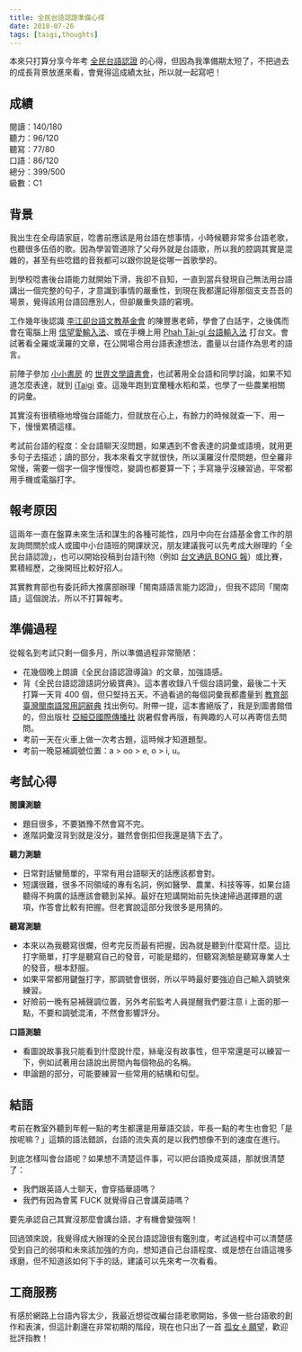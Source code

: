 ```yaml
---
title: 全民台語認證準備心得
date: 2018-07-26
tags: [taigi,thoughts]
---
```


本來只打算分享今年考 [全民台語認證](http://ctlt.twl.ncku.edu.tw/gtpt/index.html) 的心得，但因為我準備期太短了，不把過去的成長背景放進來看，會覺得這成績太扯，所以就一起寫吧！

## 成績

閱讀：140/180  
聽力：96/120  
聽寫：77/80  
口語：86/120  
總分：399/500  
級數：C1

## 背景

我出生在全母語家庭，唸書前應該是用台語在想事情，小時候聽非常多台語老歌，也聽很多伍佰的歌。因為學習管道除了父母外就是台語歌，所以我的腔調其實是混雜的，甚至有些唸錯的音我都可以跟你說是從哪一首歌學的。

到學校唸書後台語能力就開始下滑，我卻不自知，一直到當兵發現自己無法用台語講出一個完整的句子，才意識到事情的嚴重性，到現在我都還記得那個支支吾吾的場景，覺得該用台語回應別人，但卻嚴重失語的窘境。

工作幾年後認識 [李江卻台語文教基金會](http://www.tgb.org.tw/) 的陳豐惠老師，學會了白話字，之後偶而會在電腦上用 [信望愛輸入法](http://taigi.fhl.net/TaigiIME/)、或在手機上用 [Phah Tâi-gí 台語輸入法](https://play.google.com/store/apps/details?id=com.taccotap.phahtaigi&hl=zh_TW) 打台文。會試著看全羅或漢羅的文章，在公開場合用台語表達想法，盡量以台語作為思考的語言。

前陣子參加 [小小書房](https://www.facebook.com/sapphocat/) 的 [世界文學讀書會](https://smallbooks.com.tw/category/%E6%96%87%E5%AD%B8%E8%AE%80%E6%9B%B8%E6%9C%83/%E4%B8%96%E7%95%8C%E6%96%87%E5%AD%B8%E8%AE%80%E6%9B%B8%E6%9C%83/)，也試著用全台語和同學討論，如果不知道怎麼表達，就到 [iTaigi](https://itaigi.tw/) 查。這幾年跑到宜蘭種水稻和菜，也學了一些農業相關的詞彙。

其實沒有很積極地增強台語能力，但就放在心上，有餘力的時候就查一下、用一下，慢慢累積這樣。

考試前台語的程度：全台語聊天沒問題，如果遇到不會表達的詞彙或語境，就用更多句子去描述；讀的部分，我本來看文字就很快，所以漢羅沒什麼問題，但全羅非常慢，需要一個字一個字慢慢唸，變調也都要算一下；手寫幾乎沒練習過，平常都用手機或電腦打字。

## 報考原因

這兩年一直在盤算未來生活和謀生的各種可能性，四月中向在台語基金會工作的朋友詢問關於成人或國中小台語班的開課狀況，朋友建議我可以先考成大辦理的「全民台語認證」，也可以開始投稿到台語刊物（例如 [台文通訊 BONG 報](http://tsbp.tgb.org.tw/)）或比賽，累積經歷，之後開班比較好招人。

其實教育部也有委託師大推廣部辦理「閩南語語言能力認證」，但我不認同「閩南語」這個說法，所以不打算報考。

## 準備過程

從報名到考試只剩一個多月，所以準備過程非常簡陋：

- 花幾個晚上朗讀《全民台語認證導論》的文章，加強語感。
- 背《全民台語認證語詞分級寶典》。這本書收錄八千個台語詞彙，最後二十天打算一天背 400 個，但只堅持五天。不過看過的每個詞彙我都盡量到 [教育部臺灣閩南語常用詞辭典](http://twblg.dict.edu.tw/holodict_new/index.html) 找出例句。附帶一提，這本書絕版了，我是到圖書館借的，但出版社 [亞細亞國際傳播社](http://www.atsiu.com/) 説暑假會再版，有興趣的人可以再寄信去問問。
- 考前一天在火車上做一次考古題，這時候才知道題型。
- 考前一晚惡補調號位置：a > oo > e, o > i, u。

## 考試心得

**閱讀測驗**

- 題目很多，不要猶豫不然會寫不完。
- 進階詞彙沒背到就是沒分，雖然會倒扣但我還是猜下去了。

**聽力測驗**

- 日常對話蠻簡單的，平常有用台語聊天的話應該都會對。
- 短講很難，很多不同領域的專有名詞，例如醫學、農業、科技等等，如果台語聽得不夠廣的話應該會聽到呆掉。最好在短講開始前先快速掃過選擇題的選項，作答會比較有把握。但老實說這部分我很多是用猜的。

**聽寫測驗**

- 本來以為我聽寫很爛，但考完反而最有把握，因為就是聽到什麼寫什麼。這比打字簡單，打字是聽寫自己的發音，可能是錯的，但聽寫測驗是聽寫專業人士的發音，根本舒服。
- 如果平常都用鍵盤打字，那調號會很弱，所以平時最好要強迫自己輸入調號來練習。
- 好險前一晚有惡補聲調位置，另外考前監考人員提醒我們要注意 i 上面的那一點，不要和調號混淆，不然會影響評分。

**口語測驗**

- 看圖說故事我只能看到什麼說什麼，絲毫沒有故事性，但平常還是可以練習一下，例如試著用台語說出房間內每個物品的名稱。
- 申論題的部分，可能要練習一些常用的結構和句型。

## 結語

考前在教室外聽到年輕一點的考生都還是用華語交談，年長一點的考生也會犯「是按呢嘛？」這類的語法錯誤，台語的流失真的是以我們想像不到的速度在進行。

到底怎樣叫會台語呢？如果想不清楚這件事，可以把台語換成英語，那就很清楚了：

- 我們跟英語人士聊天，會穿插華語嗎？
- 我們有因為會罵 FUCK 就覺得自己會講英語嗎？

要先承認自己其實沒那麼會講台語，才有機會變強啊！

回過頭來說，我覺得成大辦理的全民台語認證很有鑑別度，考試過程中可以清楚感受到自己的弱項和未來該加強的方向，想知道自己台語程度、或是想在台語這塊多琢磨，但不知道該如何下手的話，建議可以先來考一次看看。

## 工商服務

有感於網路上台語內容太少，我最近想從改編台語老歌開始，多做一些台語歌的創作和表演，但這計劃還在非常初期的階段，現在也只出了一首 [孤女 ê 願望](https://streetvoice.com/badboy99/songs/560760/)，歡迎批評指教！
